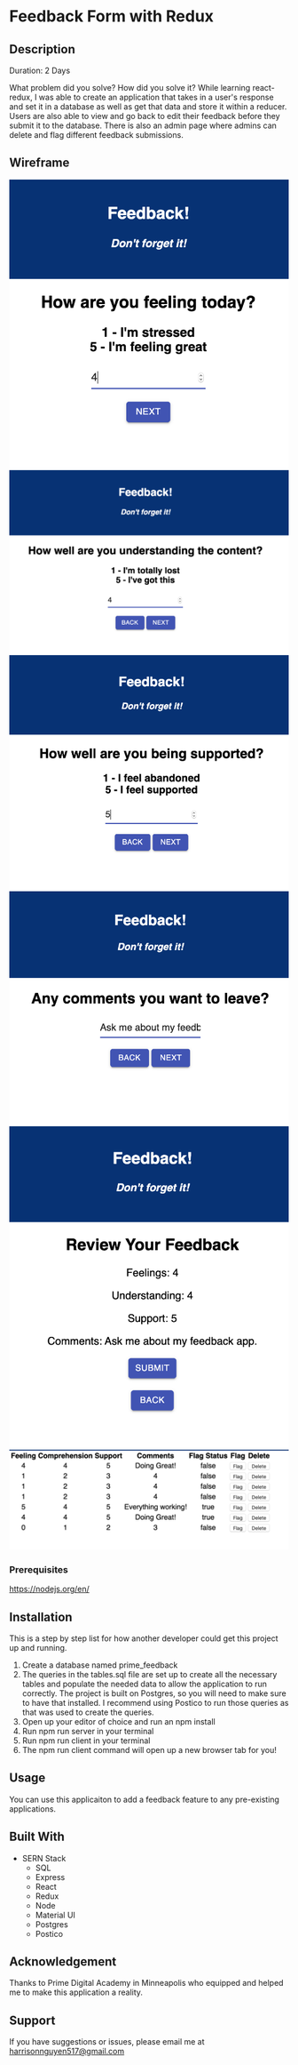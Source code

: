 # Feedback Form with Redux 

## Description

Duration: 2 Days

What problem did you solve? How did you solve it?
While learning react-redux, I was able to create an application that takes in a user's response and set it in a database as well as get that data and store it within a reducer. Users are also able to view and go back to edit their feedback before they submit it to the database. There is also an admin page where admins can delete and flag different feedback submissions.
<!-- To see the fully functional site, please visit: DEPLOYED VERSION OF APP -->

## Wireframe

![Screenshot 1](wireframes/image1.png)
![Screenshot 1](wireframes/image2.png)
![Screenshot 1](wireframes/image3.png)
![Screenshot 1](wireframes/image4.png)
![Screenshot 1](wireframes/image5.png)
![Screenshot 1](wireframes/image6.png)

### Prerequisites

https://nodejs.org/en/

## Installation
This is a step by step list for how another developer could get this project up and running.

1. Create a database named prime_feedback
2. The queries in the tables.sql file are set up to create all the necessary tables and populate the needed data to allow the application to run correctly. The project is built on Postgres, so you will need to make sure to have that installed. I recommend using Postico to run those queries as that was used to create the queries.
3. Open up your editor of choice and run an npm install
4. Run npm run server in your terminal
5. Run npm run client in your terminal
6. The npm run client command will open up a new browser tab for you!

## Usage
You can use this applicaiton to add a feedback feature to any pre-existing applications.

## Built With
* SERN Stack
    * SQL
    * Express
    * React
    * Redux
    * Node
    * Material UI
    * Postgres
    * Postico

## Acknowledgement
Thanks to Prime Digital Academy in Minneapolis who equipped and helped me to make this application a reality.

## Support
If you have suggestions or issues, please email me at harrisonnguyen517@gmail.com

